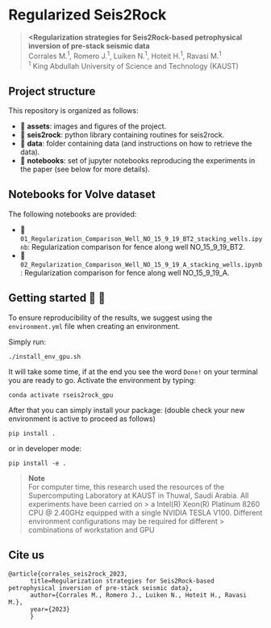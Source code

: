 
# Regularized Seis2Rock

> **<Regularization strategies for Seis2Rock-based petrophysical inversion of pre-stack seismic data</span>** \
> Corrales M.<sup>1</sup>, Romero J.<sup>1</sup>, Luiken N.<sup>1</sup>, Hoteit H.<sup>1</sup>, Ravasi M.<sup>1</sup>\
> <sup>1</sup> King Abdullah University of Science and Technology (KAUST)


## Project structure
This repository is organized as follows:

* :open_file_folder: **assets**: images and figures of the project.
* :open_file_folder: **seis2rock**: python library containing routines for seis2rock.
* :open_file_folder: **data**: folder containing data (and instructions on how to retrieve the data).
* :open_file_folder: **notebooks**: set of jupyter notebooks reproducing the experiments in the paper (see below for more details).


## Notebooks for Volve dataset
The following notebooks are provided:

- :orange_book: ``01_Regularization_Comparison_Well_NO_15_9_19_BT2_stacking_wells.ipynb``: Regularization comparison for fence along well NO_15_9_19_BT2.
- :orange_book: ``02_Regularization_Comparison_Well_NO_15_9_19_A_stacking_wells.ipynb``: Regularization comparison for fence along well NO_15_9_19_A. 


## Getting started :space_invader: :robot:
To ensure reproducibility of the results, we suggest using the `environment.yml` file when creating an environment.

Simply run:
```
./install_env_gpu.sh
```
It will take some time, if at the end you see the word `Done!` on your terminal you are ready to go. Αctivate the environment by typing:
```
conda activate rseis2rock_gpu
```

After that you can simply install your package: (double check your new environment is active to proceed as follows)
```
pip install .
```
or in developer mode:
```
pip install -e .
```


> **Note** <br>
> For computer time, this research used the resources of the Supercomputing Laboratory at KAUST in Thuwal, Saudi Arabia. All experiments have been carried on > a Intel(R) Xeon(R) Platinum 8260 CPU @ 2.40GHz equipped with a single NVIDIA TESLA V100. Different environment configurations may be required for different > combinations of workstation and GPU


## Cite us

```
@article{corrales_seis2rock_2023,
      title=Regularization strategies for Seis2Rock-based petrophysical inversion of pre-stack seismic data}, 
      author={Corrales M., Romero J., Luiken N., Hoteit H., Ravasi M.},
      year={2023}
      }
```
